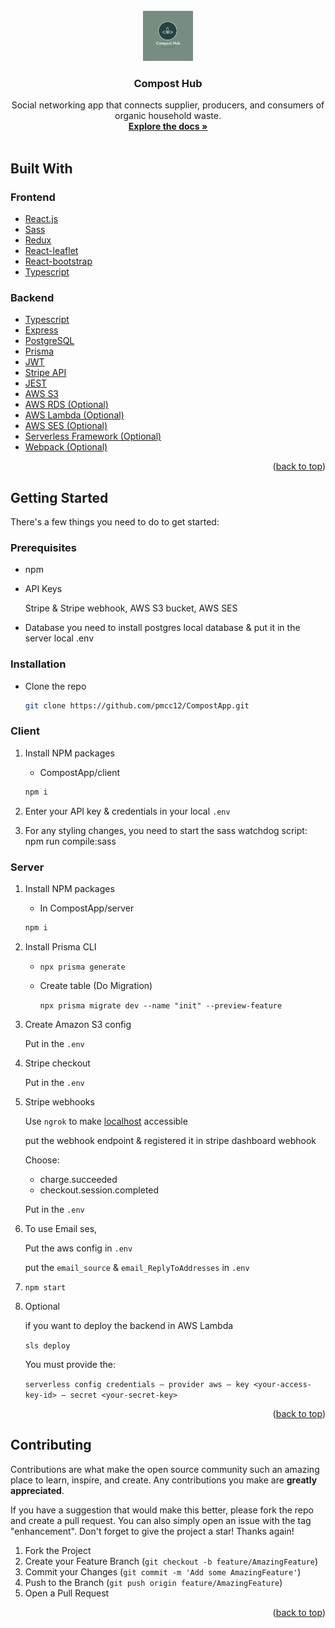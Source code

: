 <div id="top"></div>
<!--
*** Thanks for checking out the Best-README-Template. If you have a suggestion
*** that would make this better, please fork the repo and create a pull request
*** or simply open an issue with the tag "enhancement".
*** Don't forget to give the project a star!
*** Thanks again! Now go create something AMAZING! :D
-->



<!-- PROJECT SHIELDS -->
<!--
*** I'm using markdown "reference style" links for readability.
*** Reference links are enclosed in brackets [ ] instead of parentheses ( ).
*** See the bottom of this document for the declaration of the reference variables
*** for contributors-url, forks-url, etc. This is an optional, concise syntax you may use.
*** https://www.markdownguide.org/basic-syntax/#reference-style-links
-->
<!-- [![Contributors][contributors-shield]][https://github.com/pmcc12/CompostApp/graphs/contributors]
[![Forks][forks-shield]][https://github.com/pmcc12/CompostApp/network/members]
[![Stargazers][stars-shield]][https://github.com/pmcc12/CompostApp/stargazers]
[![Issues][issues-shield]][https://github.com/pmcc12/CompostApp/issues] -->


<!-- PROJECT LOGO -->
<br />
<div align="center">
  <a href="https://github.com/pmcc12/CompostApp/blob/developement/main_logo.png">
    <img src="main_logo.png" alt="Logo" width="80" height="80">
  </a>

<h3 align="center">Compost Hub</h3>

  <p align="center">
    Social networking app that connects supplier, producers, and consumers of organic household waste.
    <br />
    <a href="https://alder-molybdenum-3c4.notion.site/API-Endpoint-Documentation-b0ef42ce0b82401885111ea98d95a263"><strong>Explore the docs »</strong></a>
    <br />
    <br />
  </p>
</div>



<!-- TABLE OF CONTENTS -->
<!-- <details>
  <summary>Table of Contents</summary>
  <ol>
    <li>
      <a href="#about-the-project">About The Project</a>
      <ul>
        <li><a href="#built-with">Built With</a></li>
      </ul>
    </li>
    <li>
      <a href="#getting-started">Getting Started</a>
      <ul>
        <li><a href="#prerequisites">Prerequisites</a></li>
        <li><a href="#installation">Installation</a></li>
      </ul>
    </li>
    <li><a href="#usage">Usage</a></li>
    <li><a href="#roadmap">Roadmap</a></li>
    <li><a href="#contributing">Contributing</a></li>
    <li><a href="#license">License</a></li>
    <li><a href="#contact">Contact</a></li>
    <li><a href="#acknowledgments">Acknowledgments</a></li>
  </ol>
</details> -->



<!-- ABOUT THE PROJECT -->
<!-- ## About The Project

[![Product Name Screen Shot][product-screenshot]](https://example.com)

Here's a blank template to get started: To avoid retyping too much info. Do a search and replace with your text editor for the following: `github_username`, `repo_name`, `twitter_handle`, `linkedin_username`, `email`, `email_client`, `project_title`, `project_description`

<p align="right">(<a href="#top">back to top</a>)</p> -->



## Built With

### Frontend
* [React.js](https://reactjs.org/)
* [Sass](https://sass-lang.com/)
* [Redux](https://redux.js.org/)
* [React-leaflet](https://react-leaflet.js.org/)
* [React-bootstrap](https://react-bootstrap.github.io/)
* [Typescript](https://www.typescriptlang.org/)


### Backend
* [Typescript](https://www.typescriptlang.org/)
* [Express](https://expressjs.com/)
* [PostgreSQL](https://www.postgresql.org/)
* [Prisma](https://www.prisma.io/docs/)
* [JWT](https://jwt.io/)
* [Stripe API](https://stripe.com/docs/api)
* [JEST](https://jestjs.io/)
* [AWS S3](https://aws.amazon.com/s3/)
* [AWS RDS (Optional)](https://aws.amazon.com/rds/)
* [AWS Lambda (Optional)](https://aws.amazon.com/lambda/)
* [AWS SES (Optional)](https://aws.amazon.com/ses/)
* [Serverless Framework (Optional)](https://www.serverless.com/)
* [Webpack (Optional)](https://webpack.js.org/)


<p align="right">(<a href="#top">back to top</a>)</p>



<!-- GETTING STARTED -->
## Getting Started
There's a few things you need to do to get started:

### Prerequisites

- npm

- API Keys

  Stripe & Stripe webhook, AWS S3 bucket, AWS SES

- Database
you need to install postgres local database & put it in the server local .env

### Installation

- Clone the repo
   ```sh
   git clone https://github.com/pmcc12/CompostApp.git
   ```

### Client
1. Install NPM packages
   - CompostApp/client
   ```sh
   npm i
   ```
  
4. Enter your API key & credentials in your local `.env`
5. For any styling changes, you need to start the sass watchdog script: npm run compile:sass

### Server
1. Install NPM packages
   - In CompostApp/server
   ```sh
   npm i
   ```
2. Install Prisma CLI
    -  `npx prisma generate`
    -  Create table (Do Migration)
        
        `npx prisma migrate dev --name "init" --preview-feature`
        
    
3. Create Amazon S3 config
    
    Put in the `.env`
    
4. Stripe checkout
    
    Put in the `.env`
    
5. Stripe webhooks
    
    Use `ngrok` to make [localhost](http://localhost) accessible
    
    put the webhook endpoint & registered it in stripe dashboard webhook
    
    Choose:
    
    - charge.succeeded
    - checkout.session.completed
    
    Put in the `.env`

7. To use Email ses,
    
    Put the aws config in `.env`
    
    put the `email_source` & `email_ReplyToAddresses` in `.env`
    
8. `npm start`
9. Optional
    
    if you want to deploy the backend in AWS Lambda
    
    `sls deploy`
    
    You must provide the:
    
    `serverless config credentials — provider aws — key <your-access-key-id> — secret <your-secret-key>`




<p align="right">(<a href="#top">back to top</a>)</p>



<!-- USAGE EXAMPLES -->
<!-- ## Usage

Use this space to show useful examples of how a project can be used. Additional screenshots, code examples and demos work well in this space. You may also link to more resources.

_For more examples, please refer to the [Documentation](https://example.com)_

<p align="right">(<a href="#top">back to top</a>)</p> -->





<!-- CONTRIBUTING -->
## Contributing

Contributions are what make the open source community such an amazing place to learn, inspire, and create. Any contributions you make are **greatly appreciated**.

If you have a suggestion that would make this better, please fork the repo and create a pull request. You can also simply open an issue with the tag "enhancement".
Don't forget to give the project a star! Thanks again!

1. Fork the Project
2. Create your Feature Branch (`git checkout -b feature/AmazingFeature`)
3. Commit your Changes (`git commit -m 'Add some AmazingFeature'`)
4. Push to the Branch (`git push origin feature/AmazingFeature`)
5. Open a Pull Request

<p align="right">(<a href="#top">back to top</a>)</p>



